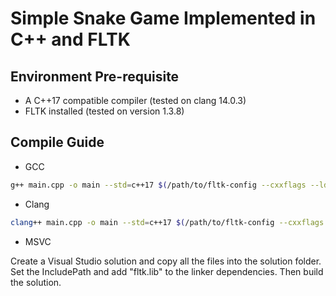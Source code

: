 # Simple Snake Game Implemented in C++ and FLTK

## Environment Pre-requisite
- A C++17 compatible compiler (tested on clang 14.0.3)
- FLTK installed (tested on version 1.3.8)

## Compile Guide
- GCC
```sh
g++ main.cpp -o main --std=c++17 $(/path/to/fltk-config --cxxflags --ldflags --libs)
```

- Clang
```sh
clang++ main.cpp -o main --std=c++17 $(/path/to/fltk-config --cxxflags --ldflags --libs)
```

- MSVC

Create a Visual Studio solution and copy all the files into the solution folder. Set the IncludePath and add "fltk.lib" to the linker dependencies. Then build the solution.